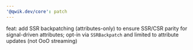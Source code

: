 ```yaml
---
'@qwik.dev/core': patch
---
```


feat: add SSR backpatching (attributes-only) to ensure SSR/CSR parity for signal-driven attributes; opt-in via `SSRBackpatch` and limited to attribute updates (not OoO streaming)
